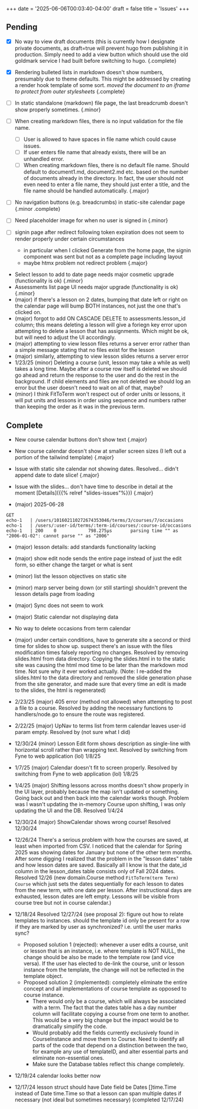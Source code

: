 +++
date = '2025-06-06T00:03:40-04:00'
draft = false
title = 'Issues'
+++

## Pending

<!-- Note: to add issues use markdown attributes {.major} and {.major} -->

- [x] No way to view draft documents (this is currently how I designate private documents, as draft=true will prevent hugo from publishing it in production. Simply need to add a view button which should use the old goldmark service I had built before switching to hugo. {.complete}

- [x] Rendering bulleted lists in markdown doesn't show numbers, presumably due to theme defaults. This might be addressed by creating a render hook template of some sort. _moved the document to an iframe to protect from outer stylesheets_ {.complete}

- [ ] In static standalone (markdown) file page, the last breadcrumb doesn't show properly sometimes.
      {.minor}

- [ ] When creating markdown files, there is no input validation for the file name.
  - [ ] User is allowed to have spaces in file name which could cause issues.
  - [ ] If user enters file name that already exists, there will be an unhandled error.
  - [ ] When creating markdown files, there is no default file name. Should default to document1.md, document2.md etc. based on the number of documents already in the directory. In fact, the user should not even need to enter a file name, they should just enter a title, and the file name should be handled automatically.
        {.major}

- [ ] No navigation buttons (e.g. breadcrumbs) in static-site calendar page
      {.minor .complete}

- [ ] Need placeholder image for when no user is signed in
      {.minor}

- [ ] signin page after redirect following token expiration does not seem to render properly under certain circumstances
  - in particular when I clicked Generate from the home page, the signin component was sent but not as a complete page including layout
  - maybe htmx problem not redirect problem
    {.major}

- Select lesson to add to date page needs major cosmetic upgrade (functionality is ok)
  {.minor}
- Assessments list page UI needs major upgrade (functionality is ok)
  {.minor}
- (major) if there's a lesson on 2 dates, bumping that date left or right on the calendar page will bump BOTH instances, not just the one that's clicked on.
- (major) forgot to add ON CASCADE DELETE to assessments.lesson_id column; this means deleting a lesson will give a foriegn key error upon attempting to delete a lesson that has assignments. Which might be ok, but will need to adjust the UI accordingly.
- (major) attempting to view lesson files returns a server error rather than a simple message stating that no files exist for the lesson
- (major) similarly, attempting to view lesson slides returns a server error
- 1/23/25 (minor) Deleting a course (unit, lesson may take a while as well) takes a long time. Maybe after a course row itself is deleted we should go ahead and return the response to the user and do the rest in the background. If child elements and files are not deleted we should log an error but the user doesn't need to wait on all of that, maybe?
- (minor) I think FitToTerm won't respect out of order units or lessons, it will put units and lessons in order using sequence and numbers rather than keeping the order as it was in the previous term.

## Complete

- New course calendar buttons don't show text
  {.major}

- New course calendar doesn't show at smaller screen sizes (I left out a portion of the tailwind template)
  {.major}

- Issue with static site calendar not showing dates. Resolved... didn't append date to date slice!
  {.major}

- Issue with the slides... don't have time to describe in detail at the moment [Details]({{% relref "slides-issues"%}})
  {.major}

- (major) 2025-06-28 <span style="color:red">

```text
GET
echo-1   | /users/101602110272674353046/terms/3/courses/7/occasions
echo-1   | /users/:user-id/terms/:term-id/courses/:course-id/occasions
echo-1   | 200    0            798.275µs       parsing time "" as "2006-01-02": cannot parse "" as "2006"
```

</span>

- (major) lesson details: add standards functionality lacking
- (major) show edit node sends the entire page instead of just the edit form, so either change the target or what is sent
- (minor) list the lesson objectives on static site
- (minor) marp server being down (or still starting) shouldn't prevent the lesson details page from loading
- (major) Sync does not seem to work
- (major) Static calendar not displaying data
- No way to delete occasions from term calendar
- (major) under certain conditions, have to generate site a second or third time for slides to show up. suspect there's an issue with the files modification times falsely reporting no changes. Resolved by removing slides.html from data directory. Copying the slides.html in to the static site was causing the html mod time to be later than the markdown mod time. Not sure why it ever worked actually. (Note: I re-added the slides.html to the data directory and removed the slide generation phase from the site generator, and made sure that every time an edit is made to the slides, the html is regenerated)

- 2/23/25 (major) 405 error (method not allowed) when attempting to post a file to a course. Resolved by adding the necessary functions to handlers/node.go to ensure the route was registered.

- 2/22/25 (major) UpNav to terms list from term calendar leaves user-id param empty. Resolved by (not sure what I did)
- 12/30/24 (minor) Lesson Edit form shows description as single-line with horizontal scroll rather than wrapping text. Resolved by switching from Fyne to web application (lol) 1/8/25
- 1/7/25 (major) Calendar doesn't fit to screen properly. Resolved by switching from Fyne to web application (lol) 1/8/25
- 1/4/25 (major) Shifting lessons across months doesn't show properly in the UI layer, probably because the map isn't updated or something. Going back out and then back into the calendar works though. Problem was I wasn't updating the in-memory Course upon shifting, I was only updating the UI and the DB. Resolved 1/4/24

- 12/30/24 (major) ShowCalendar shows wrong course! Resolved 12/30/24

- 12/26/24 There's a serious problem with how the courses are saved, at least when imported from CSV. I noticed that the calendar for Spring 2025 was showing dates for January but none of the other term months. After some digging I realized that the problem in the "lesson dates" table and how lesson dates are saved. Basically all I know is that the date_id column in the lesson_dates table consists only of Fall 2024 dates. Resolved 12/26 (new domain.Course method `FitToTerm(term Term) Course` which just sets the dates sequentially for each lesson to dates from the new term, with one date per lesson. After instructional days are exhausted, lesson dates are left empty. Lessons will be visible from course tree but not in course calendar.)

- 12/18/24 Resolved 12/27/24 (see proposal 2): figure out how to relate templates to instances. should the template
  id only be present for a row if they are marked by user as synchronized? i.e. until the user marks sync?
  - Proposed solution 1 (rejected): whenever a user edits a course, unit or lesson that is an instance, i.e. where template is NOT NULL, the change should be also be made to the template row (and vice versa). If the user has elected to de-link the course, unit or lesson instance from the template, the change will not be reflected in the template object.
  - Proposed solution 2 (implemented): completely eliminate the entire concept and all implementations of course template as opposed to course instance.
    - There would only be a course, which will always be associated with a term. The fact that the dates table has a day number column will facilitate copying a course from one term to another. This would be a very big change but the impact would be to dramatically simplify the code.
    - Would probably add the fields currently exclusively found in CourseInstance and move them to Course. Need to identify all parts of the code that depend on a distinction between the two, for example any use of templateID, and alter essential parts and eliminate non-essential ones.
    - Make sure the Database tables reflect this change completely.
- 12/19/24 calendar looks better now
- 12/17/24 lesson struct should have Date field be Dates []time.Time instead of Date time.Time so that a lesson can span multiple dates if necessary (not ideal but sometimes necessary) (completed 12/17/24)
